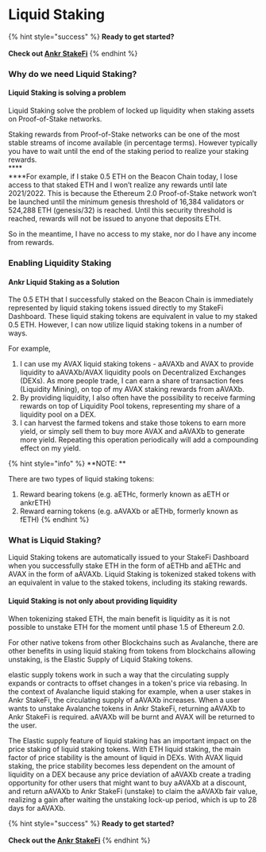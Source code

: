 # Liquid Staking

{% hint style="success" %}
**Ready to get started?**\
\
**Check out  **[**Ankr StakeFi**](https://stakefi.ankr.com)****
{% endhint %}

### **Why do we need Liquid Staking?**

#### Liquid Staking is solving a problem

Liquid Staking solve the problem of locked up liquidity when staking assets on Proof-of-Stake networks.&#x20;

Staking rewards from Proof-of-Stake networks can be one of the most stable streams of income available (in percentage terms). However typically you have to wait until the end of the staking period to realize your staking rewards. \
****\
****For example, if I stake 0.5 ETH on the Beacon Chain today, I lose access to that staked ETH and I won’t realize any rewards until late 2021/2022. This is because the Ethereum 2.0 Proof-of-Stake network won’t be launched until the minimum genesis threshold of 16,384 validators or 524,288 ETH (genesis/32) is reached. Until this security threshold is reached, rewards will not be issued to anyone that deposits ETH.

So in the meantime, I have no access to my stake, nor do I have any income from rewards.&#x20;

### Enabling Liquidity Staking

#### Ankr Liquid Staking as a Solution

The 0.5 ETH that I successfully staked on the Beacon Chain is immediately represented by liquid staking tokens issued directly to my StakeFi Dashboard. These liquid staking tokens are equivalent in value to my staked 0.5 ETH. However, I can now utilize liquid staking tokens in a number of ways.&#x20;

For example,&#x20;

1. I can use my AVAX liquid staking tokens - aAVAXb and AVAX to provide liquidity to aAVAXb/AVAX liquidity pools on Decentralized Exchanges (DEXs). As more people trade, I can earn a share of transaction fees (Liquidity Mining), on top of my AVAX staking rewards from aAVAXb.
2. By providing liquidity, I also often have the possibility to receive farming rewards on top of Liquidity Pool tokens, representing my share of a liquidity pool on a DEX.
3. I can harvest the farmed tokens and stake those tokens to earn more yield, or simply sell them to buy more AVAX and aAVAXb to generate more yield. Repeating this operation periodically will add a compounding effect on my yield.

{% hint style="info" %}
**NOTE: **

There are two types of liquid staking tokens:

1. Reward bearing tokens (e.g. aETHc, formerly known as aETH or ankrETH)
2. Reward earning tokens (e.g. aAVAXb or aETHb, formerly known as fETH)
{% endhint %}

### **What is Liquid Staking?**

Liquid Staking tokens are automatically issued to your StakeFi Dashboard when you successfully stake ETH in the form of aETHb and aETHc and AVAX in the form of aAVAXb. Liquid Staking is tokenized staked tokens with an equivalent in value to the staked tokens, including its staking rewards.

#### **Liquid Staking is not only about providing liquidity**

When tokenizing staked ETH, the main benefit is liquidity as it is not possible to unstake ETH for the moment until phase 1.5 of Ethereum 2.0.

For other native tokens from other Blockchains such as Avalanche, there are other benefits in using liquid staking from tokens from blockchains allowing unstaking, is the Elastic Supply of Liquid Staking tokens.

elastic supply tokens work in such a way that the circulating supply expands or contracts to offset changes in a token's price via rebasing. In the context of Avalanche liquid staking for example, when a user stakes in Ankr StakeFi, the circulating supply of aAVAXb increases. When a user wants to unstake Avalanche tokens in Ankr StakeFi, returning aAVAXb to Ankr StakeFi is required. aAVAXb will be burnt and AVAX will be returned to the user.

The Elastic supply feature of liquid staking has an important impact on the price staking of liquid staking tokens. With ETH liquid staking, the main factor of price stability is the amount of liquid in DEXs. With AVAX liquid staking, the price stability becomes less dependent on the amount of liquidity on a DEX because any price deviation of aAVAXb create a trading opportunity for other users that might want to buy aAVAXb at a discount, and return aAVAXb to Ankr StakeFi (unstake) to claim the aAVAXb fair value, realizing a gain after waiting the unstaking lock-up period, which is up to 28 days for aAVAXb.



{% hint style="success" %}
**Ready to get started?**\
\
**Check out the **[**Ankr StakeFi**](https://stakefi.ankr.com)****
{% endhint %}
